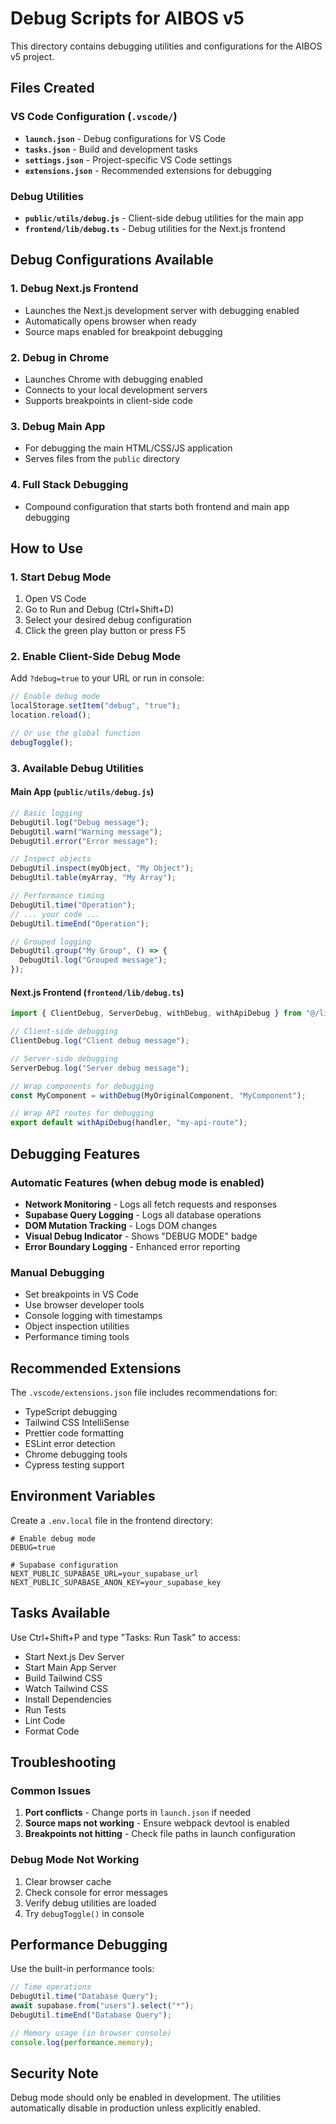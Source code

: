 # Debug Scripts for AIBOS v5

This directory contains debugging utilities and configurations for the AIBOS v5 project.

## Files Created

### VS Code Configuration (`.vscode/`)

- **`launch.json`** - Debug configurations for VS Code
- **`tasks.json`** - Build and development tasks
- **`settings.json`** - Project-specific VS Code settings
- **`extensions.json`** - Recommended extensions for debugging

### Debug Utilities

- **`public/utils/debug.js`** - Client-side debug utilities for the main app
- **`frontend/lib/debug.ts`** - Debug utilities for the Next.js frontend

## Debug Configurations Available

### 1. Debug Next.js Frontend

- Launches the Next.js development server with debugging enabled
- Automatically opens browser when ready
- Source maps enabled for breakpoint debugging

### 2. Debug in Chrome

- Launches Chrome with debugging enabled
- Connects to your local development servers
- Supports breakpoints in client-side code

### 3. Debug Main App

- For debugging the main HTML/CSS/JS application
- Serves files from the `public` directory

### 4. Full Stack Debugging

- Compound configuration that starts both frontend and main app debugging

## How to Use

### 1. Start Debug Mode

1. Open VS Code
2. Go to Run and Debug (Ctrl+Shift+D)
3. Select your desired debug configuration
4. Click the green play button or press F5

### 2. Enable Client-Side Debug Mode

Add `?debug=true` to your URL or run in console:

```javascript
// Enable debug mode
localStorage.setItem("debug", "true");
location.reload();

// Or use the global function
debugToggle();
```

### 3. Available Debug Utilities

#### Main App (`public/utils/debug.js`)

```javascript
// Basic logging
DebugUtil.log("Debug message");
DebugUtil.warn("Warning message");
DebugUtil.error("Error message");

// Inspect objects
DebugUtil.inspect(myObject, "My Object");
DebugUtil.table(myArray, "My Array");

// Performance timing
DebugUtil.time("Operation");
// ... your code ...
DebugUtil.timeEnd("Operation");

// Grouped logging
DebugUtil.group("My Group", () => {
  DebugUtil.log("Grouped message");
});
```

#### Next.js Frontend (`frontend/lib/debug.ts`)

```typescript
import { ClientDebug, ServerDebug, withDebug, withApiDebug } from "@/lib/debug";

// Client-side debugging
ClientDebug.log("Client debug message");

// Server-side debugging
ServerDebug.log("Server debug message");

// Wrap components for debugging
const MyComponent = withDebug(MyOriginalComponent, "MyComponent");

// Wrap API routes for debugging
export default withApiDebug(handler, "my-api-route");
```

## Debugging Features

### Automatic Features (when debug mode is enabled)

- **Network Monitoring** - Logs all fetch requests and responses
- **Supabase Query Logging** - Logs all database operations
- **DOM Mutation Tracking** - Logs DOM changes
- **Visual Debug Indicator** - Shows "DEBUG MODE" badge
- **Error Boundary Logging** - Enhanced error reporting

### Manual Debugging

- Set breakpoints in VS Code
- Use browser developer tools
- Console logging with timestamps
- Object inspection utilities
- Performance timing tools

## Recommended Extensions

The `.vscode/extensions.json` file includes recommendations for:

- TypeScript debugging
- Tailwind CSS IntelliSense
- Prettier code formatting
- ESLint error detection
- Chrome debugging tools
- Cypress testing support

## Environment Variables

Create a `.env.local` file in the frontend directory:

```
# Enable debug mode
DEBUG=true

# Supabase configuration
NEXT_PUBLIC_SUPABASE_URL=your_supabase_url
NEXT_PUBLIC_SUPABASE_ANON_KEY=your_supabase_key
```

## Tasks Available

Use Ctrl+Shift+P and type "Tasks: Run Task" to access:

- Start Next.js Dev Server
- Start Main App Server
- Build Tailwind CSS
- Watch Tailwind CSS
- Install Dependencies
- Run Tests
- Lint Code
- Format Code

## Troubleshooting

### Common Issues

1. **Port conflicts** - Change ports in `launch.json` if needed
2. **Source maps not working** - Ensure webpack devtool is enabled
3. **Breakpoints not hitting** - Check file paths in launch configuration

### Debug Mode Not Working

1. Clear browser cache
2. Check console for error messages
3. Verify debug utilities are loaded
4. Try `debugToggle()` in console

## Performance Debugging

Use the built-in performance tools:

```javascript
// Time operations
DebugUtil.time("Database Query");
await supabase.from("users").select("*");
DebugUtil.timeEnd("Database Query");

// Memory usage (in browser console)
console.log(performance.memory);
```

## Security Note

Debug mode should only be enabled in development. The utilities automatically disable in production unless explicitly enabled.
